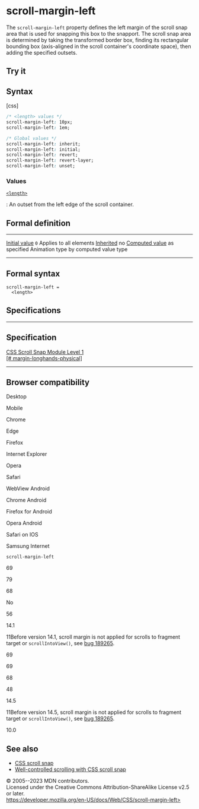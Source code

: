 scroll-margin-left
==================

The `scroll-margin-left` property defines the left margin of the scroll
snap area that is used for snapping this box to the snapport. The scroll
snap area is determined by taking the transformed border box, finding
its rectangular bounding box (axis-aligned in the scroll container\'s
coordinate space), then adding the specified outsets.

Try it
------

Syntax
------

[css]

```css
/* <length> values */
scroll-margin-left: 10px;
scroll-margin-left: 1em;

/* Global values */
scroll-margin-left: inherit;
scroll-margin-left: initial;
scroll-margin-left: revert;
scroll-margin-left: revert-layer;
scroll-margin-left: unset;
```

### Values

[`<length>`](length.md)

:   An outset from the left edge of the scroll container.

Formal definition
-----------------

  ---------------------------------- ------------------------
  [Initial value](initial_value.md)     `0`
  Applies to                         all elements
  [Inherited](inheritance.md)           no
  [Computed value](computed_value.md)   as specified
  Animation type                     by computed value type
  ---------------------------------- ------------------------

Formal syntax
-------------

```
scroll-margin-left = 
  <length>  
```

Specifications
--------------

  ----------------------------------------------------------------------------------------------------------

Specification
  ----------------------------------------------------------------------------------------------------------

  [CSS Scroll Snap Module Level 1\
  [\#
  margin-longhands-physical]](https://drafts.csswg.org/css-scroll-snap/#margin-longhands-physical)

  ----------------------------------------------------------------------------------------------------------

Browser compatibility
---------------------

Desktop

Mobile

Chrome

Edge

Firefox

Internet Explorer

Opera

Safari

WebView Android

Chrome Android

Firefox for Android

Opera Android

Safari on IOS

Samsung Internet

`scroll-margin-left`

69

79

68

No

56

14.1

11Before version 14.1, scroll margin is not applied for scrolls to
fragment target or `scrollIntoView()`, see [bug
189265](https://webkit.org/b/189265).

69

69

68

48

14.5

11Before version 14.5, scroll margin is not applied for scrolls to
fragment target or `scrollIntoView()`, see [bug
189265](https://webkit.org/b/189265).

10.0

See also
--------

- [CSS scroll snap](css_scroll_snap.md)
- [Well-controlled scrolling with CSS scroll
    snap](https://web.dev/css-scroll-snap/)

© 2005--2023 MDN contributors.\
Licensed under the Creative Commons Attribution-ShareAlike License v2.5
or later.\
https://developer.mozilla.org/en-US/docs/Web/CSS/scroll-margin-left>

